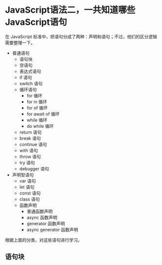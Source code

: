 # JavaScript语法二，一共知道哪些JavaScript语句

在 JavaScript 标准中，把语句分成了两种：声明和语句；不过，他们的区分逻辑需要整理一下。

- 普通语句
  - 语句块
  - 空语句
  - 表达式语句
  - if 语句
  - switch 语句
  - 循环语句
    - for 循环
    - for in 循环
    - for of 循环
    - for await of 循环
    - while 循环
    - do while 循环
  - return 语句
  - break 语句
  - continue 语句
  - with 语句
  - throw 语句
  - try 语句
  - debugger 语句
- 声明型语句
  - var 语句
  - let 语句
  - const 语句
  - class 语句
  - 函数声明
    - 普通函数声明
    - async 函数声明
    - generator 函数声明
    - async generator 函数声明

根据上面的分类，对这些语句进行学习。

## 语句块